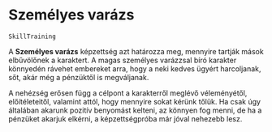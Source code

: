 # Személyes varázs

`SkillTraining`

A **Személyes varázs** képzettség azt határozza meg, mennyire tartják mások elbűvölőnek a karaktert. A magas személyes varázzsal bíró karakter könnyedén rávehet embereket arra, hogy a neki kedves ügyért harcoljanak, sőt, akár még a pénzüktől is megváljanak.

A nehézség erősen függ a célpont a karakterről meglévő véleményétől, előítéleteitől, valamint attól, hogy mennyire sokat kérünk tőlük. Ha csak úgy általában akarunk pozitív benyomást kelteni, az könnyen fog menni, de ha a pénzüket akarjuk elkérni, a képzettségpróba már jóval nehezebb lesz.
